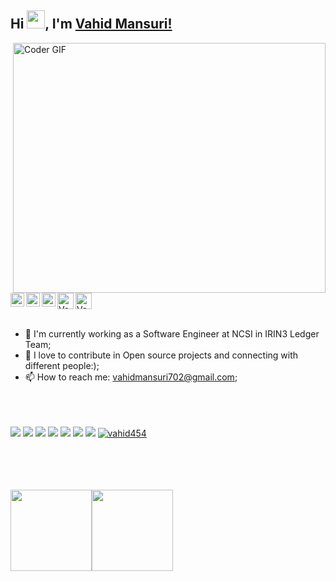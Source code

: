 ## Hi <img src="https://github.com/vahid454/vahid454/blob/main/Hi.gif" width="29px">, I'm [Vahid Mansuri!](vahidmansuri.github.io/portfolio/) 
 
 

<img align="right" src="https://github.com/vahid454/vahid454/blob/main/developer.gif" alt="Coder GIF" width="500" height="400">

 <a href="https://github.com/vahid454">
  <img src="https://d2fltix0v2e0sb.cloudfront.net/dev-badge.svg" alt="Vahid's Dev" width="26"/>
</a>
<a href="https://twitter.com/fiend_op">
  <img align="left" alt="Vahid Mansuri | Twitter" width="22px" src="https://cdn.jsdelivr.net/npm/simple-icons@v3/icons/twitter.svg" />
</a>
<a href="https://www.linkedin.com/in/vahid454/">
  <img align="left" alt="Vahid's LinkdeIN" width="22px" src="https://cdn.jsdelivr.net/npm/simple-icons@v3/icons/linkedin.svg" />
</a>
<a href="https://www.instagram.com/mr_right_454/">
  <img align="left" alt="Vahid's Instagram" width="22px" src="https://cdn.jsdelivr.net/npm/simple-icons@v3/icons/instagram.svg" />
</a>
<a href="https://vahidmansuri.github.io/portfolio/">
  <img align="left" alt="Vahid's Devfolio" width="26px" src="https://pbs.twimg.com/profile_images/1212398116101472257/VVvZ_m4A_400x400.png"/>
</a><br><br>






- :telescope: I'm currently working as a Software Engineer at NCSI in IRIN3 Ledger Team;
- 💬 I love to contribute in Open source projects and connecting with different people:);
- 📫 How to reach me: vahidmansuri702@gmail.com;
<br><br><br><br>

![](https://img.shields.io/badge/Angular-%3C%2F%3E-blueviolet) ![](https://img.shields.io/badge/Advance%20Java-%3C%2F%3E-yellow) ![](https://img.shields.io/badge/Modern%20C++-%3C%2F%3E-orange) ![](https://img.shields.io/badge/Python-%7C-0%2C%2022%2C%20100) ![](https://img.shields.io/badge/JavaScript-%7C-yellowgreen) ![](https://img.shields.io/badge/Dart-%7C-blue) ![](https://img.shields.io/badge/Springboot-%7C-blue) <a href="https://github.com/vahid454">
  <img src="https://komarev.com/ghpvc/?username=vahid454&label=Views&color=blue&style=plastic" alt="vahid454" />
</a>

<br><br><br><br>
<img align="" height='130px' src="https://github-readme-stats.vercel.app/api?username=saksham2105&hide_title=true&show_icons=true&include_all_commits=true&line_height=21&bg_color=0,EC6C6C,FFD479,FFFC79,73FA79&theme=graywhite" /><img align="" height='130px' src="https://github-readme-stats.vercel.app/api/top-langs/?username=vahid454&hide_title=true&layout=compact&bg_color=0,73FA79,73FDFF,D783FF&theme=graywhite" />
